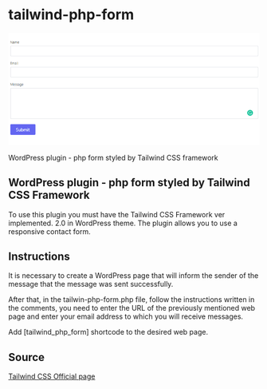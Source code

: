 # tailwind-php-form

![alt text](https://raw.githubusercontent.com/dezareo/tailwind-php-form/main/tailwind-php-form.png)

WordPress plugin - php form styled by Tailwind CSS framework

## WordPress plugin - php form styled by Tailwind CSS Framework

To use this plugin you must have the Tailwind CSS Framework ver implemented. 2.0 in WordPress theme. The plugin allows you to use a responsive contact form.

## Instructions

It is necessary to create a WordPress page that will inform the sender of the message that the message was sent successfully.

After that, in the tailwin-php-form.php file, follow the instructions written in the comments, you need to enter the URL of the previously mentioned web page and enter your email address to which you will receive messages.

Add [tailwind_php_form] shortcode to the desired web page.

## Source

<a href="https://tailwindcss.com/">Tailwind CSS Official page</a>




